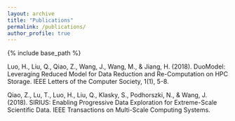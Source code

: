 ```yaml
---
layout: archive
title: "Publications"
permalink: /publications/
author_profile: true
---
```


{% include base_path %}

Luo, H., Liu, Q., Qiao, Z., Wang, J., Wang, M., & Jiang, H. (2018). DuoModel: Leveraging Reduced Model for Data Reduction and Re-Computation on HPC Storage. IEEE Letters of the Computer Society, 1(1), 5-8.

Qiao, Z., Lu, T., Luo, H., Liu, Q., Klasky, S., Podhorszki, N., & Wang, J. (2018). SIRIUS: Enabling Progressive Data Exploration for Extreme-Scale Scientific Data. IEEE Transactions on Multi-Scale Computing Systems.
